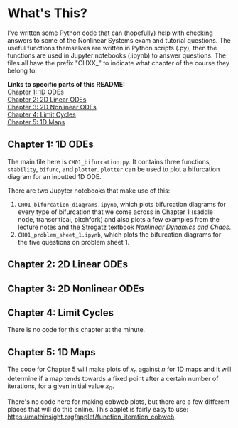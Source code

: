 # What's This?

I've written some Python code that can (hopefully) help with checking answers to some of the Nonlinear Systems exam and tutorial questions. The useful functions themselves are written in Python scripts (.py), then the functions are used in Jupyter notebooks (.ipynb) to answer questions. The files all have the prefix "CHXX_" to indicate what chapter of the course they belong to.

**Links to specific parts of this README:**</br>
[Chapter 1: 1D ODEs](#chapter-1-1d-odes) </br>
[Chapter 2: 2D Linear ODEs](#chapter-2-2d-linear-odes) </br>
[Chapter 3: 2D Nonlinear ODEs](#chapter-3-2d-nonlinear-odes) </br>
[Chapter 4: Limit Cycles](#chapter-4-limit-cycles) </br>
[Chapter 5: 1D Maps](#chapter-5-1d-maps)

## Chapter 1: 1D ODEs

The main file here is `CH01_bifurcation.py`. It contains three functions, `stability`, `bifurc`, and `plotter`. `plotter` can be used to plot a bifurcation diagram for an inputted 1D ODE.

There are two Jupyter notebooks that make use of this: 

1. `CH01_bifurcation_diagrams.ipynb`, which plots bifurcation diagrams for every type of bifurcation that we come across in Chapter 1 (saddle node, transcritical, pitchfork) and also plots a few examples from the lecture notes and the Strogatz textbook _Nonlinear Dynamics and Chaos_.
2. `CH01_problem_sheet_1.ipynb`, which plots the bifurcation diagrams for the five questions on problem sheet 1.

## Chapter 2: 2D Linear ODEs

## Chapter 3: 2D Nonlinear ODEs

## Chapter 4: Limit Cycles

There is no code for this chapter at the minute.

## Chapter 5: 1D Maps

The code for Chapter 5 will make plots of $x_n$ against $n$ for 1D maps and it will determine if a map tends towards a fixed point after a certain number of iterations, for a given initial value $x_0$.

There's no code here for making cobweb plots, but there are a few different places that will do this online. This applet is fairly easy to use: <https://mathinsight.org/applet/function_iteration_cobweb>.
